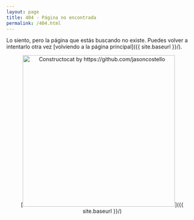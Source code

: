 ```yaml
---
layout: page
title: 404 - Página no encontrada
permalink: /404.html
---
```


Lo siento, pero la página que estás buscando no existe. Puedes volver a intentarlo otra vez [volviendo a la página principal]({{ site.baseurl }}/).

<p align="center">
[<img src="{{ site.baseurl }}/images/404.jpg" alt="Constructocat by https://github.com/jasoncostello" style="width: 400px;"/>]({{ site.baseurl }}/)
</p>
